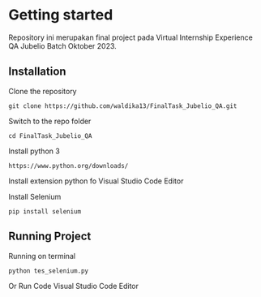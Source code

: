# Getting started

Repository ini merupakan final project pada Virtual Internship Experience QA Jubelio Batch Oktober 2023.

## Installation

Clone the repository

    git clone https://github.com/waldika13/FinalTask_Jubelio_QA.git

Switch to the repo folder
    
    cd FinalTask_Jubelio_QA

Install python 3
    
    https://www.python.org/downloads/

Install extension python fo Visual Studio Code Editor

Install Selenium

    pip install selenium

## Running Project

Running on terminal

    python tes_selenium.py

Or Run Code Visual Studio Code Editor
